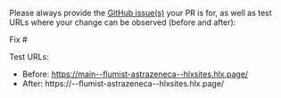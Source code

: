 Please always provide the [GitHub issue(s)](../issues) your PR is for, as well as test URLs where your change can be observed (before and after):

Fix #<gh-issue-id>

Test URLs:
- Before: https://main--flumist-astrazeneca--hlxsites.hlx.page/
- After: https://<branch>--flumist-astrazeneca--hlxsites.hlx.page/
